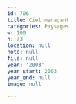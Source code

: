```yaml
---
id: 706
title: Ciel menagant
categories: Paysages
w: 100
h: 73
location: null
note: null
file: null
year: '2003'
year_start: 2003
year_end: null
image: null

---
```


